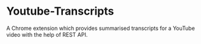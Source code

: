 # Youtube-Transcripts
 A Chrome extension which provides summarised transcripts for a YouTube video with the help of REST API.
